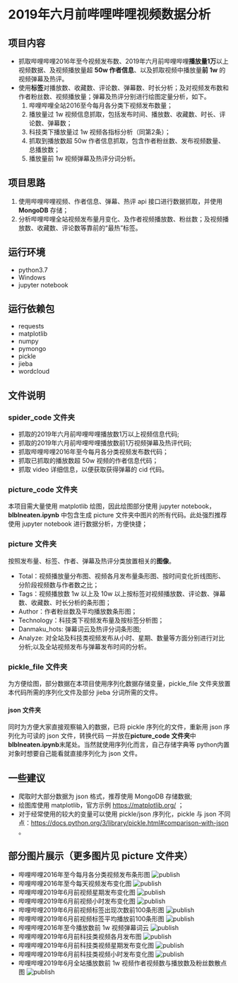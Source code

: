 # 2019年六月前哔哩哔哩视频数据分析
## 项目内容
* 抓取哔哩哔哩2016年至今视频发布数、2019年六月前哔哩哔哩**播放量1万**以上视频数据、及视频播放量超 **50w 作者信息**、以及抓取视频中播放量**前 1w** 的视频弹幕及热评。
* 使用**标签**对播放数、收藏数、评论数、弹幕数、时长分析；及对视频发布数和作者粉丝数、视频播放量；弹幕及热评分别进行绘图定量分析，如下。
  1. 哔哩哔哩全站2016至今每月各分类下视频发布数量；
  2. 播放量过 1w 视频信息抓取，包括发布时间、播放数、收藏数、时长、评论数、弹幕数；
  3. 科技类下播放量过 1w 视频各指标分析（同第2条）；
  4. 抓取到播放数超 50w 作者信息抓取，包含作者粉丝数、发布视频数量、总播放数；
  5. 播放量前 1w 视频弹幕及热评分词分析。
## 项目思路
1. 使用哔哩哔哩视频、作者信息、弹幕、热评 api 接口进行数据抓取，并使用 **MongoDB** 存储；
2. 分析哔哩哔哩全站视频发布量月变化、及作者视频播放数、粉丝数；及视频播放数、收藏数、评论数等靠前的“最热”标签。
## 运行环境
* python3.7
* Windows
* jupyter notebook
## 运行依赖包
* requests
* matplotlib
* numpy
* pymongo
* pickle
* jieba
* wordcloud
## 文件说明
### spider_code 文件夹
* 抓取的2019年六月前哔哩哔哩播放数1万以上视频信息代码;
* 抓取的2019年六月前哔哩哔哩播放数前1万视频弹幕及热评代码;
* 抓取哔哩哔哩2016年至今每月各分类视频发布数代码；
* 抓取已抓取的播放数超 50w 视频的作者信息代码；
* 抓取 video 详细信息，以便获取获得弹幕的 cid 代码。
### picture_code 文件夹
本项目需大量使用 matplotlib 绘图，因此绘图部分使用 jupyter notebook，**blblneaten.ipynb** 中包含生成 picture 文件夹中图片的所有代码。此处强烈推荐使用 jupyter notebook 进行数据分析，方便快捷；
### picture 文件夹
按照发布量、标签、作者、弹幕及热评分类放置相关的**图像**。
* Total：视频播放量分布图、视频各月发布量条形图、按时间变化折线图形、分阶段视频数与作者数之比；
* Tags：视频播放数 1w 以上及 10w 以上按标签对视频播放数、评论数、弹幕数、收藏数、时长分析的条形图；
* Author：作者粉丝数及平均播放数条形图；
* Technology：科技类下视频发布量及按标签分析图；
* Danmaku_hots: 弹幕词云及热评分词条形图;
* Analyze: 对全站及科技类视频发布从小时、星期、数量等方面分别进行对比分析;以及全站视频发布与弹幕发布时间的分析。
### pickle_file 文件夹
为方便绘图，部分数据在本项目使用序列化数据存储变量，pickle_file 文件夹放置本代码所需的序列化文件及部分 jieba 分词所需的文件。
#### json 文件夹
同时为方便大家直接观察输入的数据，已将 pickle 序列化的文件，重新用 json 序列化为可读的 json 文件，转换代码 一并放在**picture_code 文件夹**中**blblneaten.ipynb**末尾处。当然就使用序列化而言，自己存储字典等 python内置对象时想要自己能看就直接序列化为 json 文件。
## 一些建议
* 爬取时大部分数据为 json 格式，推荐使用 MongoDB 存储数据;
* 绘图库使用 matplotlib，官方示例 <https://matplotlib.org/> ；
* 对于经常使用的较大的变量可以使用 pickle/json 序列化，pickle 与 json 不同点：<https://docs.python.org/3/library/pickle.html#comparison-with-json> 。
## 部分图片展示（更多图片见 picture 文件夹）
* 哔哩哔哩2016年至今每月各分类视频发布条形图
![publish](picture/total/pub_total.png)<br>
* 哔哩哔哩2016年至今每天视频发布变化图
![publish](picture/total/send.png)<br>
* 哔哩哔哩2019年6月前视频星期发布变化图
![publish](picture/total/total_week.png)<br>
* 哔哩哔哩2019年6月前视频小时发布变化图
![publish](picture/total/hour_total.png)<br>
* 哔哩哔哩2019年6月前视频标签出现次数前100条形图
![publish](picture/tags/1_tag_counts.png)<br>
* 哔哩哔哩2019年6月前视频标签平均播放前100条形图
![publish](picture/tags/1_tag_mean.png)<br>
* 哔哩哔哩2016年至今播放数前 1w 视频弹幕词云
![publish](picture/Danmaku_hots/danmaku.png)<br>
* 哔哩哔哩2019年6月前科技类视频各月发布图
![publish](picture/technology/tech_pubcount_1.png)<br>
* 哔哩哔哩2019年6月前科技类视频星期发布变化图
![publish](picture/technology/tech_week.png)<br>
* 哔哩哔哩2019年6月前科技类视频小时发布变化图
![publish](picture/technology/tech_hour.png)<br>
* 哔哩哔哩2019年6月全站播放数前 1w 视频作者视频数与播放数及粉丝数散点图
![publish](picture/author/author_c_play.png)<br>
